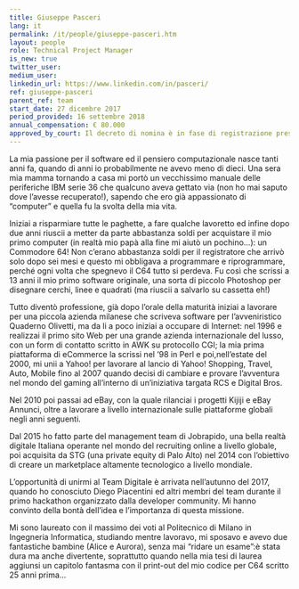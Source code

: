 ```yaml
---
title: Giuseppe Pasceri
lang: it
permalink: /it/people/giuseppe-pasceri.htm
layout: people
role: Technical Project Manager
is_new: true
twitter_user: 
medium_user:
linkedin_url: https://www.linkedin.com/in/pasceri/
ref: giuseppe-pasceri
parent_ref: team
start_date: 27 dicembre 2017
period_provided: 16 settembre 2018
annual_compensation: € 80.000
approved_by_court: Il decreto di nomina è in fase di registrazione presso la Corte dei Conti.
---
```

La mia passione per il software ed il pensiero computazionale nasce tanti anni fa, quando di anni io probabilmente ne avevo meno di dieci. Una sera mia mamma  tornando a casa mi portò un vecchissimo manuale delle periferiche IBM serie 36 che qualcuno aveva gettato via (non ho mai saputo dove l’avesse recuperato!), sapendo che ero già appassionato di “computer” e quella fu la svolta della mia vita.

Iniziai a risparmiare tutte le paghette, a fare qualche lavoretto ed infine dopo due anni riuscii a metter da parte abbastanza soldi per acquistare il mio primo computer (in realtà mio papà  alla fine mi aiutò un pochino…): un Commodore 64! Non c’erano abbastanza soldi per il registratore che arrivò solo dopo sei mesi e questo mi obbligava a programmare e riprogrammare, perché ogni volta che spegnevo il C64 tutto si perdeva. Fu così che scrissi a 13 anni il mio primo software originale, una sorta di piccolo Photoshop per disegnare cerchi, linee e quadrati (ma riuscii a salvarlo su cassetta eh!)

Tutto diventò professione, già dopo l’orale della maturità iniziai a lavorare per una piccola azienda milanese che scriveva software per l’avveniristico Quaderno Olivetti, ma da li a poco iniziai a occupare di Internet: nel 1996 e realizzai il primo sito Web per una grande azienda internazionale del lusso, con un form di contatto scritto in AWK su protocollo CGI; la mia prima piattaforma di eCommerce la scrissi nel ’98 in Perl e poi,nell’estate del 2000, mi unii a Yahoo! per lavorare al lancio di Yahoo! Shopping, Travel, Auto, Mobile fino al 2007 quando  decisi di cambiare e provare l’avventura nel mondo del gaming all’interno di un’iniziativa targata RCS e Digital Bros.

Nel 2010 poi passai ad eBay, con la quale rilanciai i progetti Kijiji e eBay Annunci, oltre a lavorare a livello internazionale sulle piattaforme globali negli anni seguenti.

Dal 2015 ho fatto parte del management team di Jobrapido, una bella realtà digitale Italiana operante nel mondo del recruiting online a livello globale, poi acquisita da STG (una private equity di Palo Alto) nel 2014 con l’obiettivo di creare un marketplace altamente tecnologico a livello mondiale.

L’opportunità di unirmi al Team Digitale è arrivata nell’autunno del 2017, quando ho conosciuto Diego Piacentini ed altri membri del team durante il primo hackathon organizzato dalla developer community.  Mi hanno convinto della bontà dell’idea e l’importanza di questa missione.

Mi sono laureato con il massimo dei voti al Politecnico di Milano in Ingegneria Informatica, studiando mentre lavoravo, mi sposavo e avevo due fantastiche bambine (Alice e Aurora), senza mai “ridare un esame”:è stata dura ma anche divertente, soprattutto quando nella mia tesi di laurea aggiunsi un capitolo fantasma con il print-out del mio codice per C64 scritto 25 anni prima…
